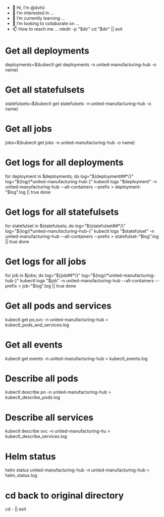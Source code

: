- 👋 Hi, I’m @dvhii
- 👀 I’m interested in ...
- 🌱 I’m currently learning ...
- 💞️ I’m looking to collaborate on ...
- 📫 How to reach me ...
 mkdir -p "$dir"
cd "$dir" || exit

# Get all deployments
deployments=$(kubectl get deployments -n united-manufacturing-hub -o name)
# Get all statefulsets
statefulsets=$(kubectl get statefulsets -n united-manufacturing-hub -o name)
# Get all jobs
jobs=$(kubectl get jobs -n united-manufacturing-hub -o name)

# Get logs for all deployments
for deployment in $deployments; do
    log="${deployment##*/}"
    log="${log//*united-manufacturing-hub-}"
    kubectl logs "$deployment" -n united-manufacturing-hub --all-containers --prefix > deployment-"$log".log || true
done

# Get logs for all statefulsets
for statefulset in $statefulsets; do
    log="${statefulset##*/}"
    log="${log//*united-manufacturing-hub-}"
    kubectl logs "$statefulset" -n united-manufacturing-hub --all-containers --prefix > statefulset-"$log".log || true
done

# Get logs for all jobs
for job in $jobs; do
    log="${job##*/}"
    log="${log//*united-manufacturing-hub-}"
    kubectl logs "$job" -n united-manufacturing-hub --all-containers --prefix > job-"$log".log || true
done

# Get all pods and services
kubectl get po,svc -n united-manufacturing-hub > kubectl_pods_and_services.log

# Get all events
kubectl get events -n united-manufacturing-hub > kubectl_events.log

# Describe all pods
kubectl describe po -n united-manufacturing-hub > kubectl_describe_pods.log

# Describe all services
kubectl describe svc -n united-manufacturing-hu > kubectl_describe_services.log

# Helm status
helm status united-manufacturing-hub -n united-manufacturing-hub > helm_status.log

# cd back to original directory
cd - || exit
 
<!---
dvhii/dvhii is a ✨ special ✨ repository because its `README.md` (this file) appears on your GitHub profile.
You can click the Preview link to take a look at your changes.
--->

